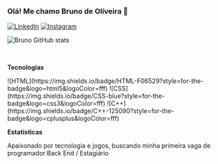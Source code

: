### Olá! Me chamo Bruno de Oliveira 👋

[![LinkedIn](https://img.shields.io/badge/LinkedIn-0077B5?style=for-the-badge&logo=linkedin&logoColor=white)](https://www.linkedin.com/in/bruno-oliveira-394239221)
[![Instagram](https://img.shields.io/badge/Instagram-E4405F?style=for-the-badge&logo=instagram&logoColor=white)](https://www.instagram.com/bruno_oli1/)

![Bruno GitHub stats](https://github-readme-stats.vercel.app/api?username=Brunoliy&show_icons=true&theme=onedark)

 <br>
  
  <strong> Tecnologias </strong>

<div style="display: inline_block"> 
  ![HTML](https://img.shields.io/badge/HTML-F06529?style=for-the-badge&logo=html5&logoColor=fff)
  ![CSS](https://img.shields.io/badge/CSS-blue?style=for-the-badge&logo=css3&logoColor=fff) 
  ![C++](https://img.shields.io/badge/C++-125090?style=for-the-badge&logo=cplusplus&logoColor=fff)
 
<br>
  
  <strong> Estatísticas </strong>
  
Apaixonado por tecnologia e jogos, buscando minha primeira vaga de programador Back End / Estagiário 
